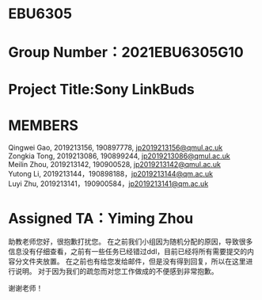 # EBU6305
# Group Number：2021EBU6305G10
# Project Title:Sony LinkBuds
# MEMBERS
Qingwei Gao, 2019213156, 190897778, jp2019213156@qmul.ac.uk
<br>Zongkia Tong, 2019213086, 190899244, jp2019213086@qmul.ac.uk
<br>Meilin Zhou, 2019213142, 190900528, jp2019213142@qmul.ac.uk
<br>Yutong Li, 2019213144，190898188，jp2019213144@qm.ac.uk
<br>Luyi Zhu, 2019213141，190900584，jp2019213141@qm.ac.uk
# Assigned TA：Yiming Zhou


助教老师您好，很抱歉打扰您。
在之前我们小组因为随机分配的原因，导致很多信息没有仔细查看，之前有一些任务已经错过ddl，目前已经将所有需要提交的内容分文件夹放置。
在之前也有给您发给邮件，但是没有得到回复，所以在这里进行说明。
对于因为我们的疏忽而对您工作做成的不便感到非常抱歉。

谢谢老师！

